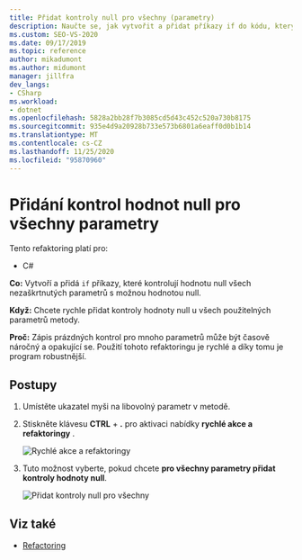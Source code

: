 ```yaml
---
title: Přidat kontroly null pro všechny (parametry)
description: Naučte se, jak vytvořit a přidat příkazy if do kódu, který kontroluje hodnotu null všech nezaškrtnutých parametrů s možnou hodnotou null.
ms.custom: SEO-VS-2020
ms.date: 09/17/2019
ms.topic: reference
author: mikadumont
ms.author: midumont
manager: jillfra
dev_langs:
- CSharp
ms.workload:
- dotnet
ms.openlocfilehash: 5828a2bb28f7b3085cd5d43c452c520a730b8175
ms.sourcegitcommit: 935e4d9a20928b733e573b6801a6eaff0d0b1b14
ms.translationtype: MT
ms.contentlocale: cs-CZ
ms.lasthandoff: 11/25/2020
ms.locfileid: "95870960"
---
```

# <a name="add-null-checks-for-all-parameters"></a>Přidání kontrol hodnot null pro všechny parametry 

Tento refaktoring platí pro: 

- C# 

**Co:** Vytvoří a přidá `if` příkazy, které kontrolují hodnotu null všech nezaškrtnutých parametrů s možnou hodnotou null. 

**Když:** Chcete rychle přidat kontroly hodnoty null u všech použitelných parametrů metody.

**Proč:** Zápis prázdných kontrol pro mnoho parametrů může být časově náročný a opakující se. Použití tohoto refaktoringu je rychlé a díky tomu je program robustnější.  

## <a name="how-to"></a>Postupy 

1. Umístěte ukazatel myši na libovolný parametr v metodě.

2. Stiskněte klávesu **CTRL** + **.** pro aktivaci nabídky **rychlé akce a refaktoringy** .

   ![Rychlé akce a refaktoringy](media/add-null-checks-for-all-parameters.png)
   
3. Tuto možnost vyberte, pokud chcete **pro všechny parametry přidat kontroly hodnoty null**.

   ![Přidat kontroly null pro všechny](media/add-null-checks-for-all.png) 

## <a name="see-also"></a>Viz také 

- [Refactoring](../refactoring-in-visual-studio.md)
